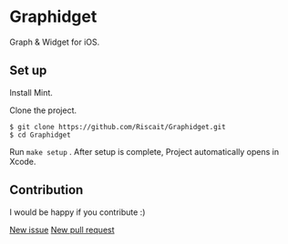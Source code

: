 # Graphidget
Graph & Widget for iOS.

## Set up
Install Mint.

Clone the project.

```
$ git clone https://github.com/Riscait/Graphidget.git
$ cd Graphidget
```

Run `make setup` .
After setup is complete, Project automatically opens in Xcode.

## Contribution
I would be happy if you contribute :)

[New issue](https://github.com/Riscait/Graphidget/issues/new)
[New pull request](https://github.com/Riscait/Graphidget/compare)
